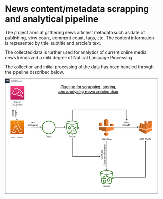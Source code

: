 # News content/metadata scrapping and analytical pipeline

The project aims at gathering news articles' metadata such as date of publishing, view count, comment count, tags, etc.
The content information is represented by title, subtitle and article's text.

The collected data is further used for analytics of current online media news trends and a mild degree of Natural Language Processing.

The collection and initial processing of the data has been handled through the pipeline described below.

![Pipeline](news_pipeline.png)
